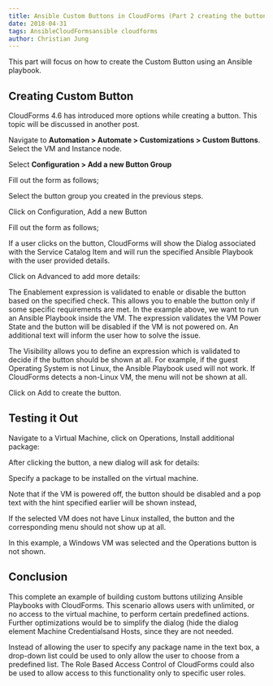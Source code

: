 ```yaml
---     
title: Ansible Custom Buttons in CloudForms (Part 2 creating the button) 
date: 2018-04-31
tags: AnsibleCloudFormsansible cloudforms
author: Christian Jung
---
```


This part will focus on how to create the Custom Button using an Ansible playbook.

## Creating Custom Button ##

CloudForms 4.6 has introduced more options while creating a button. This topic will be discussed in
another post.

Navigate to **Automation >  Automate > Customizations > Custom Buttons**.
Select the VM and Instance node.

Select **Configuration > Add a new Button Group**

Fill out the form as follows;

Select the button group you created in the previous steps.

Click on Configuration, Add a new Button

Fill out the form as follows;

If a user clicks on the button, CloudForms will show the Dialog associated with the Service Catalog
Item and will run the specified Ansible Playbook with the user provided details.
  
Click on Advanced to add more details:

The Enablement expression is validated to enable or disable the button based on the specified
check. This allows you to enable the button only if some specific requirements are met. In the
example above, we want to run an Ansible Playbook inside the VM. The expression validates the VM
Power State and the button will be disabled if the VM is not powered on. An additional text will
inform the user how to solve the issue.
  
The Visibility allows you to define an expression which is validated to decide if the button should
be shown at all. For example, if the guest Operating System is not Linux, the Ansible Playbook used
will not work. If CloudForms detects a non-Linux VM, the menu will not be shown at all.
  
Click on Add to create the button.

## Testing it Out ##

Navigate to a Virtual Machine, click on Operations, Install additional package:

After clicking the button, a new dialog will ask for details:

Specify a package to be installed on the virtual machine.

Note that if the VM is powered off, the button should be disabled and a pop text with the hint
specified earlier will be shown instead,

If the selected VM does not have Linux installed, the button and the corresponding menu should not
show up at all.

In this example, a Windows VM was selected and the Operations button is not shown.

## Conclusion ##

This complete an example of building custom buttons utilizing Ansible Playbooks with CloudForms.
This scenario allows users with unlimited, or no access to the virtual machine, to perform certain
predefined actions. Further optimizations would be to simplify the dialog (hide the dialog element
Machine Credentialsand Hosts, since they are not needed.
  
Instead of allowing the user to specify any package name in the text box, a drop-down list could be
used to only allow the user to choose from a predefined list. The Role Based Access Control of
CloudForms could also be used to allow access to this functionality only to specific user roles.
